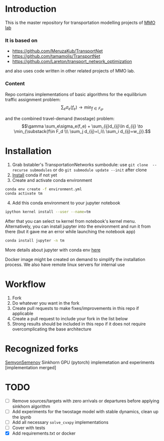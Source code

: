 # Introduction
This is the master repository for transportation modelling projects of [MMO lab](https://labmmo.ru/) 
### It is based on
- https://github.com/MeruzaKub/TransportNet
- https://github.com/tamamolis/TransportNet
- https://github.com/Lareton/transport_network_optimization

and also uses code written in other related projects of MMO lab. 

### Content
Repo contains implementations of basic algorithms for the equilibrium traffic assignment problem:
$$\sum_e \sigma_e(f_e) \to \min_{f \in F_d},$$

and the combined travel-demand (twostage) problem:
$$\gamma \sum_e\sigma_e(f_e) + \sum_{ij}d_{ij}\ln d_{ij} \to \min_{\substack{f\in F_d \\\ \sum_j d_{ij}=l_i\\ \sum_i d_{ij}=w_j}}.$$
# Installation
1. Grab bstabler's TransportationNetworks sumbodule: use `git clone  --recurse submodules`
or do `git submodule update --init` after clone
2. [Install](https://docs.conda.io/projects/conda/en/latest/user-guide/install/linux.html) conda if not yet
3. Create and activate conda environment
```bash
conda env create -f environment.yml
conda activate tm
```
4. Add this conda environment to your jupyter notebook 
```bash
ipython kernel install --user --name=tm
```
After that you can select `tm` kernel from notebook's kernel menu. 
Alternatively, you can install  jupyter into the environment and run it from there (but it gave me an error while launching the notebook app)
```bash
conda install jupyter -n tm
```
More details about jupyter with conda env [here](https://stackoverflow.com/a/58068850)

Docker image  might be created on demand to simplify the installation process. We also have remote linux servers for internal use

# Workflow
1. Fork
2. Do whatever you want in the fork
3. Create pull requests to make fixes/improvements in this repo if applicable
4. Create a pull request to include your fork in the list below
5. Strong results should be included in this repo if it does not require overcomplicating the base architecture

# Recognized forks
[SemyonSemenov](https://github.com/SemyonSemenov/mmo_tm) Sinkhorn GPU (pytorch) implemetation and experiments \[implementation merged\]


# TODO
- [ ] Remove sources/targets with zero arrivals or departures before applying sinkhorn algorithm
- [ ] Add experiments for the twostage model with stable dynamics, clean up the ipynb
- [ ] Add all necessary `solve_cvxpy` implementations
- [ ] Cover with tests
- [x] Add requirements.txt or docker
